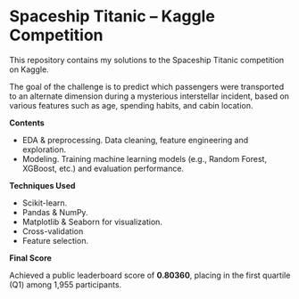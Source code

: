# Spaceship Titanic – Kaggle Competition
This repository contains my solutions to the Spaceship Titanic competition on Kaggle.

The goal of the challenge is to predict which passengers were transported to an alternate dimension during a mysterious interstellar incident, based on various features such as age, spending habits, and cabin location.

**Contents**
* EDA & preprocessing. Data cleaning, feature engineering and exploration.
* Modeling. Training machine learning models (e.g., Random Forest, XGBoost, etc.) and evaluation performance.

**Techniques Used**
* Scikit-learn.
* Pandas & NumPy.
* Matplotlib & Seaborn for visualization.
* Cross-validation
* Feature selection.

**Final Score**

Achieved a public leaderboard score of **0.80360**, placing in the first quartile (Q1) among 1,955 participants.
